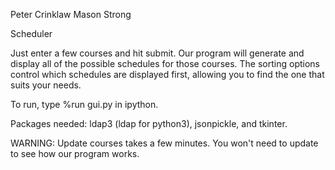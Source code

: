 Peter Crinklaw
Mason Strong

Scheduler

Just enter a few courses and hit submit. Our program will generate and display all of the possible schedules for those courses. The sorting options control which schedules are displayed first, allowing you to find the one that suits your needs.


To run, type %run gui.py in ipython.

Packages needed: ldap3 (ldap for python3), jsonpickle, and tkinter.

WARNING: Update courses takes a few minutes. You won't need to update to see how our program works.
